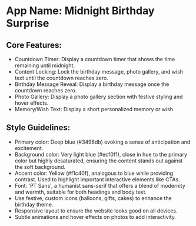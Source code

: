 # **App Name**: Midnight Birthday Surprise

## Core Features:

- Countdown Timer: Display a countdown timer that shows the time remaining until midnight.
- Content Locking: Lock the birthday message, photo gallery, and wish text until the countdown reaches zero.
- Birthday Message Reveal: Display a birthday message once the countdown reaches zero.
- Photo Gallery: Display a photo gallery section with festive styling and hover effects.
- Memory/Wish Text: Display a short personalized memory or wish.

## Style Guidelines:

- Primary color: Deep blue (#3498db) evoking a sense of anticipation and excitement.
- Background color: Very light blue (#ecf0f1), close in hue to the primary color but highly desaturated, ensuring the content stands out against the soft background.
- Accent color: Yellow (#f1c40f), analogous to blue while providing contrast. Used to highlight important interactive elements like CTAs.
- Font: 'PT Sans', a humanist sans-serif that offers a blend of modernity and warmth, suitable for both headings and body text.
- Use festive, custom icons (balloons, gifts, cakes) to enhance the birthday theme.
- Responsive layout to ensure the website looks good on all devices.
- Subtle animations and hover effects on photos to add interactivity.